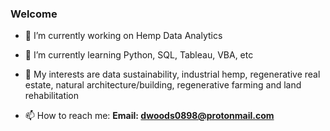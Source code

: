 ### Welcome 


- 🔭 I’m currently working on Hemp Data Analytics
- 🌱 I’m currently learning Python, SQL, Tableau, VBA, etc
- 🤔 My interests are data sustainability, industrial hemp, regenerative real estate, natural architecture/building, regenerative farming and land rehabilitation



- 📫 How to reach me: 
   **Email: dwoods0898@protonmail.com**


